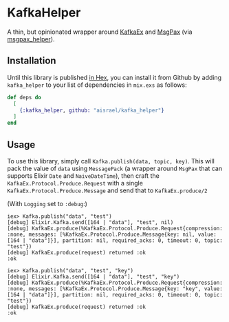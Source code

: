 # KafkaHelper

A thin, but opinionated wrapper around [KafkaEx](https://github.com/kafkaex/kafka_ex) and [MsgPax](https://github.com/lexmag/msgpax) (via [msgpax_helper](https://github.com/aisrael/msgpax_helper)).

## Installation

Until this library is published [in Hex](https://hex.pm/docs/publish), you can install it from Github by adding `kafka_helper` to your list of dependencies in `mix.exs` as follows:

```elixir
def deps do
  [
    {:kafka_helper, github: "aisrael/kafka_helper"}
  ]
end
```

## Usage

To use this library, simply call `Kafka.publish(data, topic, key)`. This will pack the value of `data` using `MessagePack` (a wrapper around `MsgPax` that can supports Elixir `Date` and `NaiveDateTime`), then craft the `KafkaEx.Protocol.Produce.Request` with a single `KafkaEx.Protocol.Produce.Message` and send that to `KafkaEx.produce/2`

(With `Logging` set to `:debug`:)

```
iex> Kafka.publish("data", "test")
[debug] Elixir.Kafka.send([164 | "data"], "test", nil)
[debug] KafkaEx.produce(%KafkaEx.Protocol.Produce.Request{compression: :none, messages: [%KafkaEx.Protocol.Produce.Message{key: nil, value: [164 | "data"]}], partition: nil, required_acks: 0, timeout: 0, topic: "test"})
[debug] KafkaEx.produce(request) returned :ok
:ok

iex> Kafka.publish("data", "test", "key")
[debug] Elixir.Kafka.send([164 | "data"], "test", "key")
[debug] KafkaEx.produce(%KafkaEx.Protocol.Produce.Request{compression: :none, messages: [%KafkaEx.Protocol.Produce.Message{key: "key", value: [164 | "data"]}], partition: nil, required_acks: 0, timeout: 0, topic: "test"})
[debug] KafkaEx.produce(request) returned :ok
:ok
```
